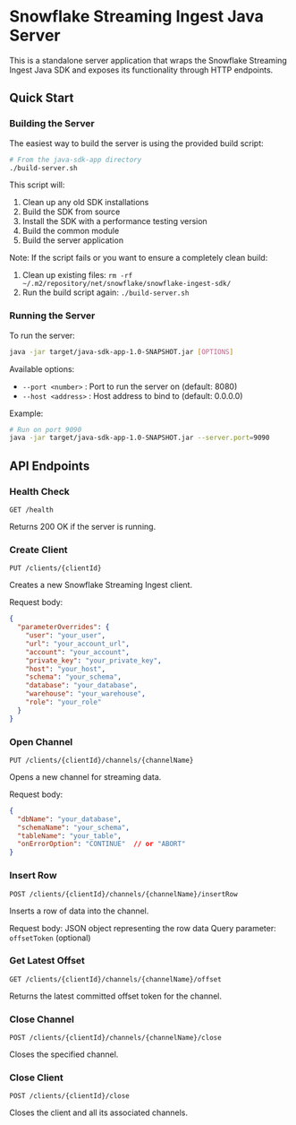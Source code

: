 # Snowflake Streaming Ingest Java Server

This is a standalone server application that wraps the Snowflake Streaming Ingest Java SDK and exposes its functionality through HTTP endpoints.

## Quick Start

### Building the Server

The easiest way to build the server is using the provided build script:

```bash
# From the java-sdk-app directory
./build-server.sh
```

This script will:
1. Clean up any old SDK installations
2. Build the SDK from source
3. Install the SDK with a performance testing version
4. Build the common module
5. Build the server application

Note: If the script fails or you want to ensure a completely clean build:
1. Clean up existing files: `rm -rf ~/.m2/repository/net/snowflake/snowflake-ingest-sdk/`
2. Run the build script again: `./build-server.sh`

### Running the Server

To run the server:

```bash
java -jar target/java-sdk-app-1.0-SNAPSHOT.jar [OPTIONS]
```

Available options:
- `--port <number>` : Port to run the server on (default: 8080)
- `--host <address>` : Host address to bind to (default: 0.0.0.0)

Example:
```bash
# Run on port 9090
java -jar target/java-sdk-app-1.0-SNAPSHOT.jar --server.port=9090


```

## API Endpoints

### Health Check
```
GET /health
```
Returns 200 OK if the server is running.

### Create Client
```
PUT /clients/{clientId}
```
Creates a new Snowflake Streaming Ingest client.

Request body:
```json
{
  "parameterOverrides": {
    "user": "your_user",
    "url": "your_account_url",
    "account": "your_account",
    "private_key": "your_private_key",
    "host": "your_host",
    "schema": "your_schema",
    "database": "your_database",
    "warehouse": "your_warehouse",
    "role": "your_role"
  }
}
```

### Open Channel
```
PUT /clients/{clientId}/channels/{channelName}
```
Opens a new channel for streaming data.

Request body:
```json
{
  "dbName": "your_database",
  "schemaName": "your_schema",
  "tableName": "your_table",
  "onErrorOption": "CONTINUE"  // or "ABORT"
}
```

### Insert Row
```
POST /clients/{clientId}/channels/{channelName}/insertRow
```
Inserts a row of data into the channel.

Request body: JSON object representing the row data
Query parameter: `offsetToken` (optional)

### Get Latest Offset
```
GET /clients/{clientId}/channels/{channelName}/offset
```
Returns the latest committed offset token for the channel.

### Close Channel
```
POST /clients/{clientId}/channels/{channelName}/close
```
Closes the specified channel.

### Close Client
```
POST /clients/{clientId}/close
```
Closes the client and all its associated channels.

